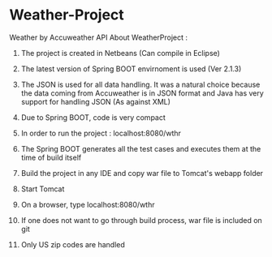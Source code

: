 # Weather-Project
Weather by Accuweather API
About WeatherProject :

1. The project is created in Netbeans (Can compile in Eclipse)

2. The latest version of Spring BOOT envirnoment is used (Ver 2.1.3)

3. The JSON is used for all data handling. It was a natural choice because the data coming from Accuweather is in
    JSON format and Java has very support for handling JSON (As against XML)

4. Due to Spring BOOT, code is very compact

5. In order to run the project : localhost:8080/wthr

6. The Spring BOOT generates all the test cases and executes them at the time of build itself

7. Build the project in any IDE and copy war file to Tomcat's webapp folder

8. Start Tomcat

9. On a browser, type localhost:8080/wthr

10. If one does not want to go through build process, war file is included on git

11. Only US zip codes are handled
